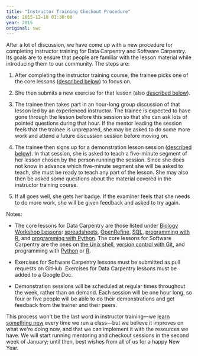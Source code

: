 ```yaml
---
title: "Instructor Training Checkout Procedure"
date: 2015-12-18 01:30:00
year: 2015
original: swc
---
```

<p>
  After a lot of discussion,
  we have come up with a new procedure for completing instructor training
  for Data Carpentry and Software Carpentry.
  Its goals are to ensure that people are familiar with the lesson material
  while introducing them to our community.
  The steps are:
</p>
<ol>
  <li>
    <p>
      After completing the instructor training course,
      the trainee picks one of the core lessons (<a href="#lessons">described below</a>) to focus on.
    </p>
  </li>
  <li>
    <p>
      She then submits a new exercise for that lesson (also <a href="#submit">described below</a>).
    </p>
  </li>
  <li>
    <p>
      The trainee then takes part in an hour-long group discussion of that lesson
      led by an experienced instructor.
      The trainee is expected to have gone through the lesson before this session
      so that she can ask lots of pointed questions during that hour.
      If the mentor leading the session feels that the trainee is unprepared,
      she may be asked to do some more work and attend a future discussion session before moving on.
    </p>
  </li>
  <li>
    <p>
      The trainee then signs up for a demonstration lesson session (<a href="#demo">described below</a>).
      In that session,
      she is asked to teach a five-minute segment of her lesson
      chosen by the person running the session.
      Since she does not know in advance which five-minute segment she will be asked to teach,
      she must be ready to teach any part of the lesson.
      She may also then be asked some questions about the material covered in the instructor training course.
    </p>
  </li>
  <li>
    <p>
      If all goes well,
      she gets her badge.
      If the examiner feels that she needs to do more work,
      she will be given feedback and asked to try again.
    </p>
  </li>
</ol>
<p>
  Notes:
</p>
<ul>
  <li id="lessons">
    <p>
      The core lessons for Data Carpentry are those listed under
      <a href="http://www.datacarpentry.org/lessons/">Biology Workshop Lessons</a>:
      <a href="http://www.datacarpentry.org/spreadsheet-ecology-lesson/">spreadsheets</a>,
      <a href="http://www.datacarpentry.org/OpenRefine-ecology/">OpenRefine</a>,
      <a href="http://www.datacarpentry.org/sql-ecology/">SQL</a>,
      <a href="http://www.datacarpentry.org/R-ecology/">programming with R</a>,
      and <a href="http://www.datacarpentry.org/python-ecology/">programming with Python</a>.
      The core lessons for Software Carpentry are the ones on
      <a href="http://swcarpentry.github.io/shell-novice/">the Unix shell</a>,
      <a href="http://swcarpentry.github.io/git-novice/">version control with Git</a>,
      and programming with <a href="http://swcarpentry.github.io/python-novice-inflammation/">Python</a>
      or <a href="http://swcarpentry.github.io/r-novice-inflammation/">R</a>.
    </p>
  </li>
  <li id="submit">
    <p>
      Exercises for Software Carpentry lessons must be submitted as pull requests on GitHub.
      Exercises for Data Carpentry lessons must be added to a Google Doc.
    </p>
  </li>
  <li id="demo">
    <p>
      Demonstration sessions will be scheduled at regular times throughout the week,
      rather than on demand.
      Each session will be one hour long,
      so four or five people will be able to do their demonstrations and get feedback
      from the trainer and their peers.
    </p>
  </li>
</ul>
<p>
  This process won't be the last word in instructor training&mdash;we
  <a href="{{page.root}}/blog/2015/12/three-flavors-of-instructor-training.html">learn something new</a>
  every time we run a class&mdash;but we believe it improves on what we're doing now,
  and that we can implement it with the resources we have.
  We will start running mentoring and checkout sessions in the second week of January;
  until then,
  best wishes from all of us for a happy New Year.
</p>
